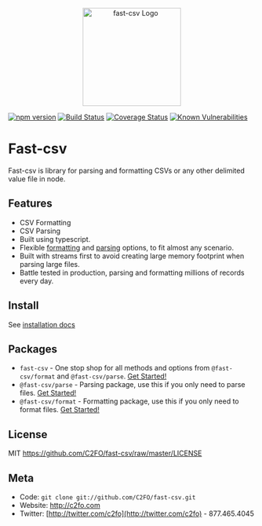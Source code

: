 <p align="center">
  <a href="https://c2fo.io/fast-csv" target="blank"><img src="https://c2fo.io/fast-csv/img/logo.svg" width="200" alt="fast-csv Logo" /></a>
</p>

[![npm version](https://img.shields.io/npm/v/fast-csv.svg)](https://www.npmjs.org/package/fast-csv)
[![Build Status](https://travis-ci.org/C2FO/fast-csv.svg?branch=master)](https://travis-ci.org/C2FO/fast-csv)
[![Coverage Status](https://coveralls.io/repos/github/C2FO/fast-csv/badge.svg?branch=master)](https://coveralls.io/github/C2FO/fast-csv?branch=master)
[![Known Vulnerabilities](https://snyk.io/test/github/C2FO/fast-csv/badge.svg?targetFile=package.json)](https://snyk.io/test/github/C2FO/fast-csv?targetFile=package.json)

# Fast-csv

Fast-csv is library for parsing and formatting CSVs or any other delimited value file in node.

## Features

* CSV Formatting
* CSV Parsing
* Built using typescript.
* Flexible [formatting](https://c2fo.io/fast-csv/docs/formatting/options) and [parsing](https://c2fo.io/fast-csv/docs/parsing/options) options, to fit almost any scenario.  
* Built with streams first to avoid creating large memory footprint when parsing large files. 
* Battle tested in production, parsing and formatting millions of records every day.

## Install 

See [installation docs](https://c2fo.io/fast-csv/docs/introduction/install)

## Packages


* `fast-csv` - One stop shop for all methods and options from `@fast-csv/format` and `@fast-csv/parse`. [Get Started!](https://c2fo.io/fast-csv/docs/introduction/getting-started)
* `@fast-csv/parse` - Parsing package, use this if you only need to parse files. [Get Started!](https://c2fo.io/fast-csv/docs/parsing/getting-started)
* `@fast-csv/format` - Formatting package, use this if you only need to format files. [Get Started!](https://c2fo.io/fast-csv/docs/formatting/getting-started)

## License

MIT <https://github.com/C2FO/fast-csv/raw/master/LICENSE>

## Meta
* Code: `git clone git://github.com/C2FO/fast-csv.git`
* Website: <http://c2fo.com>
* Twitter: [http://twitter.com/c2fo](http://twitter.com/c2fo) - 877.465.4045



